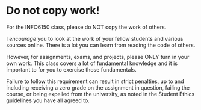 # Do not copy work!

For the INFO6150 class, please do NOT copy the work of others.

I _encourage_ you to look at the work of your fellow students and various sources online.  There is a lot you can learn from reading the code of others.

However, for assignments, exams, and projects, please ONLY turn in your own work.  This class covers a lot of fundamental knowledge and it is important to for you to exercise those fundamentals.

Failure to follow this requirement can result in strict penalties, up to and including receiving a zero grade on the assignment in question, failing the course, or being expelled from the university, as noted in the Student Ethics guidelines you have all agreed to.
